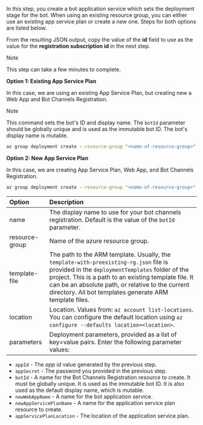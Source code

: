In this step, you create a bot application service which sets the deployment stage for the bot. When using an existing resource group, you can either use an existing app service plan or create a new one. Steps for both options are listed below.

From the resulting JSON output, copy the value of the **id** field to use as the value for the **registration subscription id** in the next step.

> [!NOTE]
> This step can take a few minutes to complete.

**Option 1: Existing App Service Plan**

In this case, we are using an existing App Service Plan, but creating new a Web App and Bot Channels Registration.

> [!NOTE]
> This command sets the bot's ID and display name. The `botId` parameter should be globally unique and is used as the immutable bot ID. The bot's display name is mutable.

```cmd
az group deployment create --resource-group "<name-of-resource-group>" --template-file "<path-to-template-with-preexisting-rg.json>" --parameters appId="<app-id-from-previous-step>" appSecret="<password-from-previous-step>" botId="<id or bot-app-service-name>" newWebAppName="<bot-app-service-name>" existingAppServicePlan="<name-of-app-service-plan>" appServicePlanLocation="<region-location-name>" --name "<bot-app-service-name>"
```

**Option 2: New App Service Plan**

In this case, we are creating App Service Plan, Web App, and Bot Channels Registration.

```cmd
az group deployment create --resource-group "<name-of-resource-group>" --template-file "<path-to-template-with-preexisting-rg.json>" --parameters appId="<app-id-from-previous-step>" appSecret="<password-from-previous-step>" botId="<id or bot-app-service-name>" newWebAppName="<bot-app-service-name>" newAppServicePlanName="<name-of-app-service-plan>" appServicePlanLocation="<region-location-name>" --name "<bot-app-service-name>"
```

| Option   | Description |
|:---------|:------------|
| name | The display name to use for your bot channels registration. Default is the value of the `botId` parameter.|
| resource-group | Name of the azure resource group. |
| template-file | The path to the ARM template. Usually, the  `template-with-preexisting-rg.json` file is provided in the `deploymentTemplates` folder of the project. This is a path to an existing template file. It can be an absolute path, or relative to the current directory. All bot templates generate ARM template files.|
| location |Location. Values from: `az account list-locations`. You can configure the default location using `az configure --defaults location=<location>`. |
| parameters | Deployment parameters, provided as a list of key=value pairs. Enter the following parameter values:

- `appId` - The *app id* value generated by the previous step.
- `appSecret` - The password you provided in the previous step.
- `botId` - A name for the  Bot Channels Registration resource to create. It must be globally unique. It is used as the immutable bot ID. It is also used as the default display name, which is mutable.
- `newWebAppName` - A name for the bot application service.
- `newAppServicePlanName` - A name for the application service plan resource to create.
- `appServicePlanLocation` - The location of the application service plan.